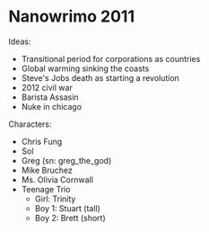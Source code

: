 # Nanowrimo 2011

Ideas:

 * Transitional period for corporations as countries
 * Global warming sinking the coasts
 * Steve's Jobs death as starting a revolution
 * 2012 civil war
 * Barista Assasin
 * Nuke in chicago

Characters:

 * Chris Fung
 * Sol
 * Greg (sn: greg_the_god)
 * Mike Bruchez
 * Ms. Olivia Cornwall
 * Teenage Trio
   * Girl: Trinity
   * Boy 1: Stuart (tall)
   * Boy 2: Brett (short)
